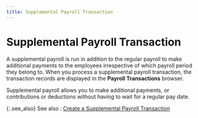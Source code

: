 ```yaml
---
title: Supplemental Payroll Transaction
---
```


# Supplemental Payroll Transaction


A supplemental payroll is run in addition to the regular payroll to make additional payments to the employees irrespective of which payroll period they belong to. When you process a supplemental payroll transaction, the transaction records are displayed in the **Payroll Transactions** browser.


Supplemental payroll allows you to make additional payments, or contributions or deductions without having to wait for a regular pay date.


{:.see_also}
See also
: [Create a Supplemental Payroll Transaction]({{site.prl_baseurl}}/payroll-process/supplemental/create-supplemental-transaction/creating_a_supplemental_payroll_transaction.html)
